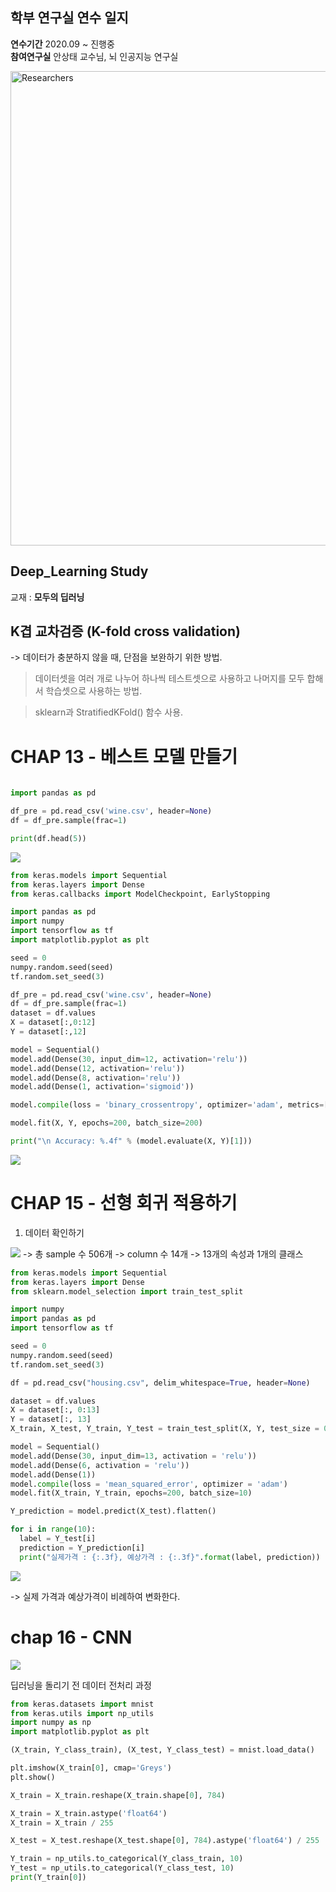 ## 학부 연구실 연수 일지

**연수기간** 2020.09 ~ 진행중  
**참여연구실** 안상태 교수님, 뇌 인공지능 연구실   

<img width="759" alt="Researchers" src="https://user-images.githubusercontent.com/48755297/99375782-72a72a80-2907-11eb-8d3e-ad027888f71b.PNG">

## Deep_Learning Study  

교재 : **모두의 딥러닝** 


## K겹 교차검증 (K-fold cross validation)
 -> 데이터가 충분하지 않을 때, 단점을 보완하기 위한 방법.

 >  데이터셋을 여러 개로 나누어 하나씩 테스트셋으로 사용하고 나머지를 모두 합해서 학습셋으로 사용하는 방법.

 >  sklearn과 StratifiedKFold() 함수 사용.

 # CHAP 13 - 베스트 모델 만들기

``` Python
 
import pandas as pd

df_pre = pd.read_csv('wine.csv', header=None)
df = df_pre.sample(frac=1)

print(df.head(5))
```

<img src = "image/chap13-1.PNG">

``` Python
from keras.models import Sequential
from keras.layers import Dense
from keras.callbacks import ModelCheckpoint, EarlyStopping

import pandas as pd
import numpy
import tensorflow as tf
import matplotlib.pyplot as plt

seed = 0
numpy.random.seed(seed)
tf.random.set_seed(3)

df_pre = pd.read_csv('wine.csv', header=None)
df = df_pre.sample(frac=1)
dataset = df.values
X = dataset[:,0:12]
Y = dataset[:,12]

model = Sequential()
model.add(Dense(30, input_dim=12, activation='relu'))
model.add(Dense(12, activation='relu'))
model.add(Dense(8, activation='relu'))
model.add(Dense(1, activation='sigmoid'))

model.compile(loss = 'binary_crossentropy', optimizer='adam', metrics=['accuracy'])

model.fit(X, Y, epochs=200, batch_size=200)

print("\n Accuracy: %.4f" % (model.evaluate(X, Y)[1]))
```

<img src = "image/chap13-2.PNG">

# CHAP 15 - 선형 회귀 적용하기
1. 데이터 확인하기

<img src = "image/chap15-1.PNG">
-> 총 sample 수 506개
-> column 수 14개 -> 13개의 속성과 1개의 클래스

``` python
from keras.models import Sequential
from keras.layers import Dense
from sklearn.model_selection import train_test_split

import numpy
import pandas as pd
import tensorflow as tf

seed = 0
numpy.random.seed(seed)
tf.random.set_seed(3)

df = pd.read_csv("housing.csv", delim_whitespace=True, header=None)

dataset = df.values
X = dataset[:, 0:13]
Y = dataset[:, 13]
X_train, X_test, Y_train, Y_test = train_test_split(X, Y, test_size = 0.3, random_state = seed)

model = Sequential()
model.add(Dense(30, input_dim=13, activation = 'relu'))
model.add(Dense(6, activation = 'relu'))
model.add(Dense(1))
model.compile(loss = 'mean_squared_error', optimizer = 'adam')
model.fit(X_train, Y_train, epochs=200, batch_size=10)

Y_prediction = model.predict(X_test).flatten()

for i in range(10):
  label = Y_test[i]
  prediction = Y_prediction[i]
  print("실제가격 : {:.3f}, 예상가격 : {:.3f}".format(label, prediction))
```

<img src = "image/char_15-2.PNG">

-> 실제 가격과 예상가격이 비례하여 변화한다.

# chap 16 - CNN

<img src = "image/chap16-1.PNG">

딥러닝을 돌리기 전 데이터 전처리 과정

```Python
from keras.datasets import mnist
from keras.utils import np_utils
import numpy as np
import matplotlib.pyplot as plt

(X_train, Y_class_train), (X_test, Y_class_test) = mnist.load_data()

plt.imshow(X_train[0], cmap='Greys')
plt.show()

X_train = X_train.reshape(X_train.shape[0], 784)

X_train = X_train.astype('float64')
X_train = X_train / 255

X_test = X_test.reshape(X_test.shape[0], 784).astype('float64') / 255

Y_train = np_utils.to_categorical(Y_class_train, 10)
Y_test = np_utils.to_categorical(Y_class_test, 10)
print(Y_train[0])
```